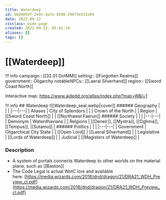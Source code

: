 ```yaml
---
title: Waterdeep
id: bbd9059f-2e91-4a7e-8598-298f3e532a99
date: 2022-09-12
cssclass: wide-page
created: 2022-09-12, 05:41:18
aliases: []
tags: []
---
```


# [[Waterdeep]]

!!! info
    campaign:: [[32.01 DotMM]]
    setting:: [[Forgotten Realms]]
    government:: Oligarchy
    notableNPCs:: [[Laeral Silverhand]]
    region:: [[Sword Coast North]]

Interactive map: https://www.aidedd.org/atlas/index.php?map=W&l=1


!!! info
    ## Waterdeep
    ![[Waterdeep_seal.webp|cover]]
    ###### Geography
    |  |  |
    |---|---|
    | Aliases | City of Splendors |
    | | Crown of the North |
    | Region | [[Sword Coast North]]
    | | [[Northwest Faerun]]
    ###### Society
    |   |   |
    |---|---|
    | Demonym | Waterdhavians |
    | Relgions | [[Deneir]], [[Mystra]], [[Oghma]], [[Tempus]], [[Sutamo]] |
    ###### Politics
    | | |
    |---|---|
    | Government | Oligarchical City State |
    | [[Open Lord]] | [[Laeral Silverhand]] |
    | Legislative | [[Lords of Waterdeep]] |
    | Judicial | [[Magisters of Waterdeep]] |

### Description

- A system of portals connects Waterdeep to other worlds on the material plane, such as [[Baston]]
- The Code Legal is actual WotC lore and available here: [https://media.wizards.com/2018/dnd/dragon/21/DRA21_WDH_Preview_cl.pdf](https://media.wizards.com/2018/dnd/dragon/21/DRA21_WDH_Preview_cl.pdf)


